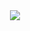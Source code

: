 <div id="header" align="center">
  <img src="https://giphy.com/embed/QTfX9Ejfra3ZmNxh6B](https://media.giphy.com/media/QTfX9Ejfra3ZmNxh6B/giphy.gif">
</div>
<!--
**V1zefull/V1zefull** is a ✨ _special_ ✨ repository because its `README.md` (this file) appears on your GitHub profile.

Here are some ideas to get you started:

- 🔭 I’m currently working on ...
- 🌱 I’m currently learning ...
- 👯 I’m looking to collaborate on ...
- 🤔 I’m looking for help with ...
- 💬 Ask me about ...
- 📫 How to reach me: ...
- 😄 Pronouns: ...
- ⚡ Fun fact: ...
-->

